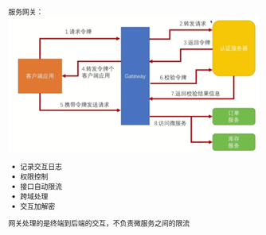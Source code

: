 服务网关：
![](medie/QQ截图20201115080336.png)
- 记录交互日志
- 权限控制
- 接口自动限流
- 跨域处理
- 交互加解密


网关处理的是终端到后端的交互，不负责微服务之间的限流

